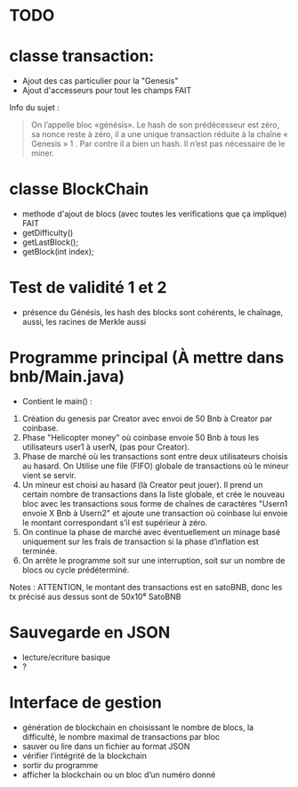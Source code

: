 # TODO

# classe transaction: 
- Ajout des cas particulier pour la "Genesis"
- Ajout d'accesseurs pour tout les champs FAIT

Info du sujet : 
> On l’appelle bloc «génésis». Le hash de son prédécesseur est zéro, sa nonce reste à
> zéro, il a une unique transaction réduite à la chaîne « Genesis » 1 . Par contre il a bien un hash. Il n’est pas
> nécessaire de le miner.

# classe BlockChain
- methode d'ajout de blocs (avec toutes les verifications que ça implique) FAIT
- getDifficulty()
- getLastBlock();
- getBlock(int index);

# Test de validité 1 et 2
- présence du Génésis, les hash des blocks sont cohérents, le chaînage, aussi, les
racines de Merkle aussi


# Programme principal (À mettre dans bnb/Main.java)
- Contient le main() :
1. Création du genesis par Creator avec envoi de 50 Bnb à Creator par coinbase.
2. Phase "Helicopter money" où coinbase envoie 50 Bnb à tous les utilisateurs user1 à userN, (pas pour Creator).
3. Phase de marché où les transactions sont entre deux utilisateurs choisis au hasard. On Utilise une file
(FIFO) globale de transactions où le mineur vient se servir.
4. Un mineur est choisi au hasard (là Creator peut jouer). Il prend un certain nombre de transactions
dans la liste globale, et crée le nouveau bloc avec les transactions sous forme de chaînes de caractères "Usern1 envoie X Bnb à Usern2"
et ajoute une transaction où coinbase lui envoie le montant correspondant s’il est supérieur à zéro.
5. On continue la phase de marché avec éventuellement un minage basé uniquement sur les frais de
transaction si la phase d’inflation est terminée.
6. On arrête le programme soit sur une interruption, soit sur un nombre de blocs ou cycle prédéterminé.

Notes : ATTENTION, le montant des transactions est en satoBNB, donc les tx précisé aus dessus sont de 50x10⁸ SatoBNB


# Sauvegarde en JSON
- lecture/ecriture basique
- ?

# Interface de gestion
-  génération de blockchain en choisissant le nombre de blocs, la difficulté, le nombre maximal de transactions par
bloc
- sauver ou lire dans un fichier au format JSON
- vérifier l’intégrité de la blockchain
- sortir du programme
- afficher la blockchain ou un bloc d’un numéro donné


